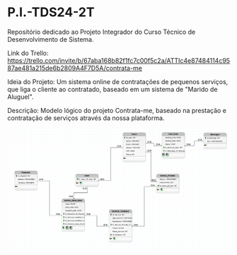 # P.I.-TDS24-2T
Repositório dedicado ao Projeto Integrador do Curso Técnico de Desenvolvimento de Sistema.

Link do Trello:
https://trello.com/invite/b/67aba168b82f1fc7c00f5c2a/ATTIc4e87484114c9587ae481a215de6b2809A4F7D5A/contrata-me

Ideia do Projeto: 
Um sistema online de contratações de pequenos serviços, que liga o cliente ao contratado, baseado em um sistema de "Marido de Aluguel".

Descrição:
Modelo lógico do projeto Contrata-me, baseado na prestação e contratação de serviços através da nossa plataforma.

<img src="Captura de tela 2025-02-18 164005.png">
